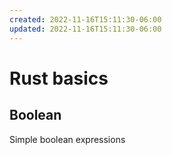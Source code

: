 ```yaml
---
created: 2022-11-16T15:11:30-06:00
updated: 2022-11-16T15:11:30-06:00
---
```

# Rust basics

## Boolean
Simple boolean expressions

